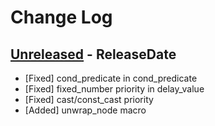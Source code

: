 # Change Log

## [Unreleased](https://github.com/dalance/sv-parser/compare/v0.1.4...Unreleased) - ReleaseDate

* [Fixed] cond_predicate in cond_predicate
* [Fixed] fixed_number priority in delay_value
* [Fixed] cast/const_cast priority
* [Added] unwrap_node macro

